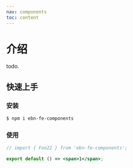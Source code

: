 ```yaml
---
nav: components
toc: content
---
```


# 介绍

todo.

## 快速上手

### 安装

```bash
$ npm i ebn-fe-components
```

### 使用

```jsx
// import { Foo22 } from 'ebn-fe-components';

export default () => <span>1</span>;
```
